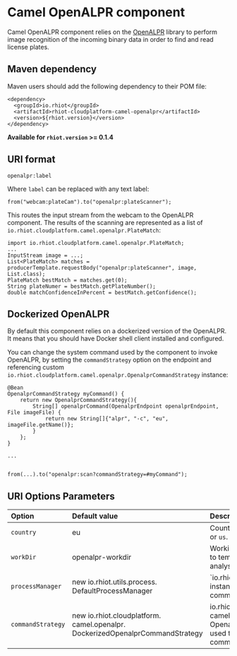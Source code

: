 # Camel OpenALPR component

Camel OpenALPR component relies on the [OpenALPR](http://openalpr.com) library to perform image recognition of the incoming
binary data in order to find and read license plates.

## Maven dependency

Maven users should add the following dependency to their POM file:

    <dependency>
      <groupId>io.rhiot</groupId>
      <artifactId>rhiot-cloudplatform-camel-openalpr</artifactId>
      <version>${rhiot.version}</version>
    </dependency>

**Available for `rhiot.version` >= 0.1.4**

## URI format

    openalpr:label

Where `label` can be replaced with any text label:

    from("webcam:plateCam").to("openalpr:plateScanner");

This routes the input stream from the webcam to the OpenALPR component. The results of the scanning are represented
as a list of `io.rhiot.cloudplatform.camel.openalpr.PlateMatch`:

    import io.rhiot.cloudplatform.camel.openalpr.PlateMatch;
    ...
    InputStream image = ...;
    List<PlateMatch> matches = producerTemplate.requestBody("openalpr:plateScanner", image, List.class);
    PlateMatch bestMatch = matches.get(0);
    String plateNumer = bestMatch.getPlateNumber();
    double matchConfidenceInPercent = bestMatch.getConfidence();

## Dockerized OpenALPR

By default this component relies on a dockerized version of the OpenALPR. It means that you should have Docker
shell client installed and configured.

You can change the system command used by the component to invoke OpenALPR, by setting the `commandStrategy` option on
the endpoint and referencing custom `io.rhiot.cloudplatform.camel.openalpr.OpenalprCommandStrategy` instance:

    @Bean
    OpenalprCommandStrategy myCommand() {
        return new OpenalprCommandStrategy(){
            String[] openalprCommand(OpenalprEndpoint openalprEndpoint, File imageFile) {
                return new String[]{"alpr", "-c", "eu", imageFile.getName()};
            }
        };
    }

    ...


    from(...).to("openalpr:scan?commandStrategy=#myCommand");

## URI Options Parameters

| Option                    | Default value                                                                 | Description   |
|:------------------------- |:-----------------------------------------------------------------------       |:------------- |
| `country`            | eu                                                   | Country class of the plates. Can be `eu` or `us`. |
| `workDir`              | openalpr-workdir      | Working directory used by OpenALPR to temporarily store files for the analysis.      |
| `processManager`  | new io.rhiot.utils.process. DefaultProcessManager | `io.rhiot.utils.process.ProcessManager instance used to execute OpenALPR command. |
| `commandStrategy` |   new io.rhiot.cloudplatform. camel.openalpr. DockerizedOpenalprCommandStrategy   | io.rhiot.cloudplatform. camel.openalpr. OpenalprCommandStrategy instance used to generate OpenALPR system command. |


